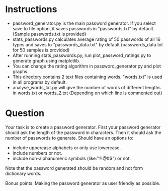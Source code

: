 # Instructions

* password_generator.py is the main password generator. If you select save to file option,
it saves passwords in "passwords.txt" by default. (Sample passwords.txt is provided)
* stats_passwords.py calculates average rating of 50 passwords of all 16 types and saves to "passwords_data.txt" by default (passwords_data.txt for 50 samples is provided)
* After running stats_passwords.py, run plot_password_ratings.py to generate graph using matplotlib.
* You can change the rating algorithm in password_generator.py and plot graphs.
* This directory contains 2 text files containing words. "words.txt" is used in all programs by default.
* analyse_words_txt.py will give the number of words of different lengths in words.txt or words_2.txt (Depending on which line is commented out)

# Question

Your task is to create a password generator.
First your password generator should ask the length of the password in characters.
Then it should ask the number of passwords to generate.
Should have an options to:
* include uppercase alphabets or only use lowercase.
* include numbers or not.
* include non-alphanumeric symbols (like:"?!@#$") or not.

Note that the password generated should be random and not form dictionary words.

Bonus points: Making the password generator as user friendly as possible.
